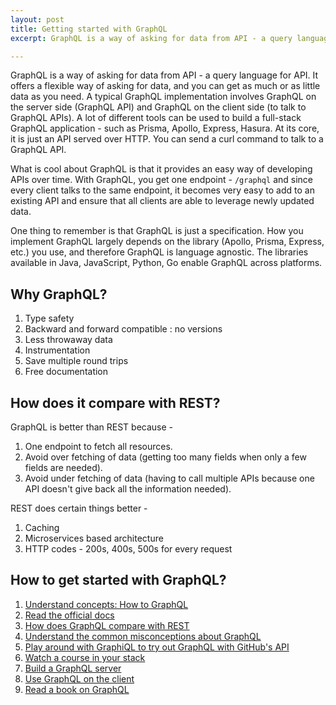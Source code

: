 ```yaml
---
layout: post
title: Getting started with GraphQL
excerpt: GraphQL is a way of asking for data from API - a query language for API. It offers a flexible way of asking for data, and you can get as much or as little data as you need. 

---
```


GraphQL is a way of asking for data from API - a query language for API. It offers a flexible way of asking for data, and you can get as much or as little data as you need. 
A typical GraphQL implementation involves GraphQL on the server side (GraphQL API) and GraphQL on the client side (to talk to GraphQL APIs). A lot of different tools can be used to build a full-stack GraphQL application - such as Prisma, Apollo, Express, Hasura.
At its core, it is just an API served over HTTP. You can send a curl command to talk to a GraphQL API. 

What is cool about GraphQL is that it provides an easy way of developing APIs over time. With GraphQL, you get one endpoint - `/graphql` and since every client talks to the same endpoint, it becomes very easy to add to an existing API and ensure that all clients are able to leverage newly updated data. 

One thing to remember is that GraphQL is just a specification. How you implement GraphQL largely depends on the library (Apollo, Prisma, Express, etc.) you use, and therefore GraphQL is language agnostic. The libraries available in Java, JavaScript, Python, Go enable GraphQL across platforms. 

## Why GraphQL? 
1. Type safety
2. Backward and forward compatible : no versions
3. Less throwaway data
4. Instrumentation
5. Save multiple round trips
6. Free documentation

## How does it compare with REST? 
GraphQL is better than REST because - 
1. One endpoint to fetch all resources. 
2. Avoid over fetching of data (getting too many fields when only a few fields are needed).
3. Avoid under fetching of data (having to call multiple APIs because one API doesn't give back all the information needed).

REST does certain things better - 
1. Caching
2. Microservices based architecture
3. HTTP codes - 200s, 400s, 500s for every request

## How to get started with GraphQL?
1. [Understand concepts: How to GraphQL](https://www.howtographql.com/)
2. [Read the official docs](https://graphql.org/learn/)
3. [How does GraphQL compare with REST](https://frontendhappyhour.com/episodes/no-rest-with-quintessential-libations-graphql/)
3. [Understand the common misconceptions about GraphQL](https://dev.to/shrutikapoor08/what-is-graphql-the-misconceptions-57b9)
3.  [Play around with GraphiQL to try out GraphQL with GitHub's API](https://developer.github.com/v4/explorer)
4.  [Watch a course in your stack](https://www.udemy.com/topic/graphql/)
5.  [Build a GraphQL server](https://egghead.io/courses/build-a-graphql-server)
6.  [Use GraphQL on the client](https://egghead.io/courses/graphql-data-in-react-with-apollo-client)
7.  [Read a book on GraphQL](https://www.amazon.com/Learning-GraphQL-Declarative-Fetching-Modern/dp/1492030716)


